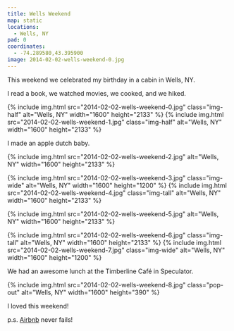 ```yaml
---
title: Wells Weekend
map: static
locations:
  - Wells, NY
pad: 0
coordinates:
  - -74.289580,43.395900
image: 2014-02-02-wells-weekend-0.jpg
---
```


This weekend we celebrated my birthday in a cabin in Wells, NY.

I read a book, we watched movies, we cooked, and we hiked.

<div class="photos">

{% include img.html src="2014-02-02-wells-weekend-0.jpg" class="img-half" alt="Wells, NY" width="1600" height="2133" %}
{% include img.html src="2014-02-02-wells-weekend-1.jpg" class="img-half" alt="Wells, NY" width="1600" height="2133" %}

</div>

I made an apple dutch baby.

<div class="photos">

{% include img.html src="2014-02-02-wells-weekend-2.jpg" alt="Wells, NY" width="1600" height="2133" %}

{% include img.html src="2014-02-02-wells-weekend-3.jpg" class="img-wide" alt="Wells, NY" width="1600" height="1200" %}
{% include img.html src="2014-02-02-wells-weekend-4.jpg" class="img-tall" alt="Wells, NY" width="1600" height="2133" %}

{% include img.html src="2014-02-02-wells-weekend-5.jpg" alt="Wells, NY" width="1600" height="2133" %}

{% include img.html src="2014-02-02-wells-weekend-6.jpg" class="img-tall" alt="Wells, NY" width="1600" height="2133" %}
{% include img.html src="2014-02-02-wells-weekend-7.jpg" class="img-wide" alt="Wells, NY" width="1600" height="1200" %}

</div>

We had an awesome lunch at the Timberline Café in Speculator.

<div class="photos">

{% include img.html src="2014-02-02-wells-weekend-8.jpg" class="pop-out" alt="Wells, NY" width="1600" height="390" %}

</div>

I loved this weekend!

p.s. [Airbnb](https://www.airbnb.com/) never fails!
